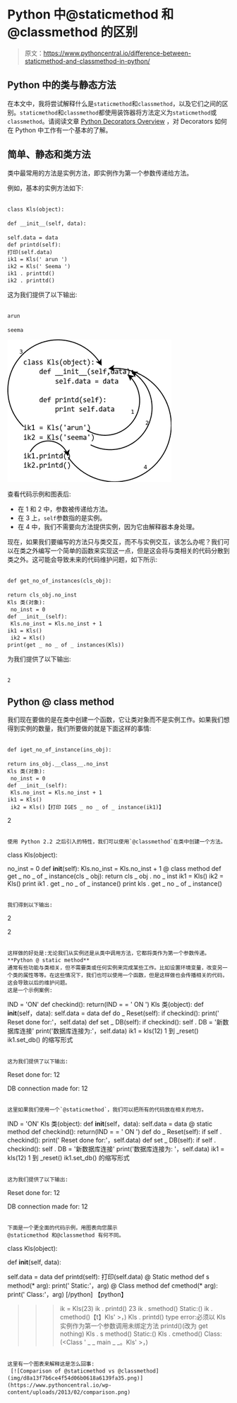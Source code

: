 # Python 中@staticmethod 和@classmethod 的区别

> 原文：<https://www.pythoncentral.io/difference-between-staticmethod-and-classmethod-in-python/>

## Python 中的类与静态方法

在本文中，我将尝试解释什么是`staticmethod`和`classmethod`，以及它们之间的区别。`staticmethod`和`classmethod`都使用装饰器将方法定义为`staticmethod`或`classmethod`。请阅读文章 [Python Decorators Overview](https://www.pythoncentral.io/python-decorators-overview/ "Python Decorators Overview") ，对 Decorators 如何在 Python 中工作有一个基本的了解。

## **简单、静态和类方法**

类中最常用的方法是实例方法，即实例作为第一个参数传递给方法。

例如，基本的实例方法如下:

```

class Kls(object):

def __init__(self, data):

self.data = data
def printd(self): 
打印(self.data)
ik1 = Kls(' arun ')
ik2 = Kls(' Seema ')
ik1 . printtd()
ik2 . printtd()

```

这为我们提供了以下输出:

```

arun

seema

```

[![Python Instance Method Example](img/4c1330349890e3e207f182da4264e838.png)](https://www.pythoncentral.io/wp-content/uploads/2013/02/instancemethod.png)

查看代码示例和图表后:

*   在 1 和 2 中，参数被传递给方法。
*   在 3 上，`self`参数指的是实例。
*   在 4 中，我们不需要向方法提供实例，因为它由解释器本身处理。

现在，如果我们要编写的方法只与类交互，而不与实例交互，该怎么办呢？我们可以在类之外编写一个简单的函数来实现这一点，但是这会将与类相关的代码分散到类之外。这可能会导致未来的代码维护问题，如下所示:

```

def get_no_of_instances(cls_obj):

return cls_obj.no_inst
Kls 类(对象):
 no_inst = 0
def __init__(self): 
 Kls.no_inst = Kls.no_inst + 1
ik1 = Kls() 
 ik2 = Kls()
print(get _ no _ of _ instances(Kls))

```

为我们提供了以下输出:

```

2

```

## **Python @ class method**

我们现在要做的是在类中创建一个函数，它让类对象而不是实例工作。如果我们想得到实例的数量，我们所要做的就是下面这样的事情:

```

def iget_no_of_instance(ins_obj):

return ins_obj.__class__.no_inst
Kls 类(对象):
 no_inst = 0
def __init__(self): 
 Kls.no_inst = Kls.no_inst + 1
ik1 = Kls() 
 ik2 = Kls()【打印 IGES _ no _ of _ instance(ik1)】

```

2

```

使用 Python 2.2 之后引入的特性，我们可以使用`@classmethod`在类中创建一个方法。

```

class Kls(object):

no_inst = 0
def __init__(self): 
 Kls.no_inst = Kls.no_inst + 1
@ class method
def get _ no _ of _ instance(cls _ obj):
return cls _ obj . no _ inst
ik1 = Kls() 
 ik2 = Kls()
print ik1 . get _ no _ of _ instance()
print kls . get _ no _ of _ instance()

```

我们得到以下输出:

```

2

2

```

这样做的好处是:无论我们从实例还是从类中调用方法，它都将类作为第一个参数传递。
**Python @ static method**
通常有些功能与类相关，但不需要类或任何实例来完成某些工作。比如设置环境变量，改变另一个类的属性等等。在这些情况下，我们也可以使用一个函数，但是这样做也会传播相关的代码，这会导致以后的维护问题。
这是一个示例案例:

```

IND = 'ON'
def checkind():
return(IND = = ' ON ')
Kls 类(object): 
 def __init__(self，data): 
 self.data = data
def do _ Reset(self):
if checkind():
print(' Reset done for:'，self.data)
def set _ DB(self):
if checkind():
self . DB = '新数据库连接'
 print('数据库连接为:'，self.data)
ik1 = kls(12)
1 到 _reset() 
 ik1.set_db() 
的缩写形式
```

这为我们提供了以下输出:

```

Reset done for: 12

DB connection made for: 12

```

这里如果我们使用一个`@staticmethod`，我们可以把所有的代码放在相关的地方。

```

IND = 'ON'
Kls 类(object): 
 def __init__(self，data): 
 self.data = data
@ static method
def checkind():
return(IND = = ' ON ')
def do _ Reset(self):
if self . checkind():
print(' Reset done for:'，self.data)
def set _ DB(self):
if self . checkind():
self . DB = '新数据库连接'
 print('数据库连接为: '，self.data)
ik1 = kls(12)
1 到 _reset() 
 ik1.set_db() 
的缩写形式
```

这为我们提供了以下输出:

```

Reset done for: 12

DB connection made for: 12

```

下面是一个更全面的代码示例，用图表向您展示
@staticmethod 和@classmethod 有何不同。

```

class Kls(object):

def __init__(self, data):

self.data = data
def printd(self): 
打印(self.data)
@ Static method
def s method(* arg):
print(' Static:'，arg)
@ Class method
def cmethod(* arg):
print(' Class:'，arg)
[/python]
【python】
>>>ik = Kls(23)
>>>ik . printd()
23
>>>ik . smethod()
Static:()
>>>ik . cmethod()【t】Kls' >，)
>>>Kls . printd()
type error:必须以 Kls 实例作为第一个参数调用未绑定方法 printd()(改为 get nothing)
>>>Kls . s method()
Static:()
>>>Kls . cmethod()
Class:(<Class ' _ _ main _ _。Kls' >，)

```

这里有一个图表来解释这是怎么回事:
 [![Comparison of @staticmethod vs @classmethod](img/d8a13f7b6ce4f54d06b0618a6139fa35.png)](https://www.pythoncentral.io/wp-content/uploads/2013/02/comparison.png) 

```